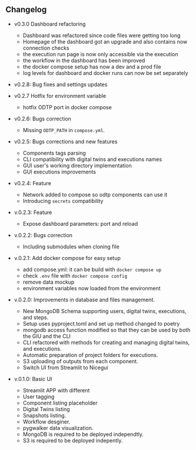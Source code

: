 ## Changelog

- v0.3.0 Dashboard refactoring
    - Dashboard was refactored since code files were getting too long
    - Homepage of the dashboard got an upgrade and also contains now connection checks
    - the execution run page is now only accessible via the execution
    - the workflow in the dashboard has been improved
    - the docker compose setup has now a dev and a prod file
    - log levels for dashboard and docker runs can now be set separately   

- v0.2.8: Bug fixes and settings updates

- v0.2.7 Hotfix for environment variable
    - hotfix ODTP port in docker compose

- v0.2.6: Bugs correction
    - Missing `ODTP_PATH` in `compose.yml`. 

- v0.2.5: Bugs corrections and new features
    - Components tags parsing
    - CLI compatibility with digital twins and executions names
    - GUI user's working directory implementation
    - GUI executions improvements

- v0.2.4: Feature
    - Network added to compose so odtp components can use it
    - Introducing `secrets` compatibility

- v.0.2.3: Feature
    - Expose dashboard parameters: port and reload
    
- v.0.2.2: Bugs correction
    - Including submodules when cloning file

- v.0.2.1: Add docker compose for easy setup
    - add compose.yml: it can be build with `docker compose up`
    - check `.env` file with `docker compose config`
    - remove data mockup 
    - environment variables now loaded from the environment

- v.0.2.0: Improvements in database and files management.
    - New MongoDB Schema supporting users, digital twins, executions, and steps. 
    - Setup uses pyproject.toml and set up method changed to poetry
    - mongodb access function modified so that they can be used by both the GIU and the CLI
    - CLI refactored with methods for creating and managing digital twins, and executions. 
    - Automatic preparation of project folders for executions. 
    - S3 uploading of outputs from each component.
    - Switch UI from Streamlit to Nicegui

- v.0.1.0: Basic UI
    - Streamlit APP with different
    - User tagging
    - Component listing placeholder
    - Digital Twins listing
    - Snapshots listing.
    - Workflow desginer.
    - pygwalker data visualization.
    - MongoDB is required to be deployed independtly.
    - S3 is required to be deployed indepently.
